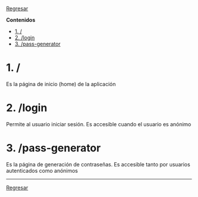 [Regresar](./README.md)

**Contenidos**

- [1. /](#1-)
- [2. /login](#2-login)
- [3. /pass-generator](#3-pass-generator)


# 1. /
Es la página de inicio (home) de la aplicación


# 2. /login
Permite al usuario iniciar sesión. Es accesible cuando el usuario es anónimo


# 3. /pass-generator
Es la página de generación de contraseñas. Es accesible tanto por usuarios autenticados como anónimos


---

[Regresar](./README.md)
